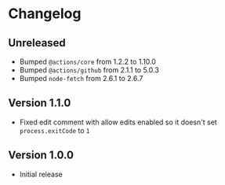 # Changelog

## Unreleased

- Bumped `@actions/core` from 1.2.2 to 1.10.0
- Bumped `@actions/github` from 2.1.1 to 5.0.3
- Bumped `node-fetch` from 2.6.1 to 2.6.7

## Version 1.1.0

- Fixed edit comment with allow edits enabled so it doesn't set `process.exitCode` to `1`

## Version 1.0.0

- Initial release
